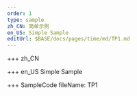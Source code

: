 ```yaml
--- 
order: 1
type: sample
zh_CN: 简单示例
en_US: Simple Sample
editUrl: $BASE/docs/pages/time/md/TP1.md
---
```


+++ zh_CN

+++ en_US
Simple Sample

+++ SampleCode
fileName: TP1

